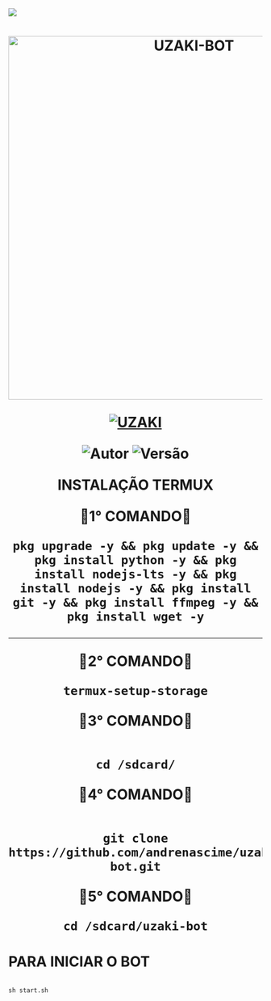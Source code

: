 <img src="https://readme-typing-svg.herokuapp.com/?font=Fira+Code&duration=3000&pause=1000&color=5BF763&center=falso&vCenter=falso&repeat=verdadeiro&width=435&lines=UZAKI-MD;COM+250+COMANDOS+;FERNANDO+MODZ;UZAKI-BOT">      

<h1 align="center">
<p>
<img src= "https://telegra.ph/file/235ea2f966f9bdcbb33a8.jpg" alt="UZAKI-BOT" width="720">
</p>

<p align="center">
<a href="#"><img title="UZAKI" src="https://img.shields.io/badge/UZAKI-green?&style=for-the-badge"></a>
</p>

<p align="center">
<img title="Autor" src="https://img.shields.io/badge/Autor-FERNANDO-MODZ-orange.svg?style=for-the-badge&logo=github"></a>
<img title="Versão" src="https://img.shields.io/badge/Vers茫o-4.0-orange.svg?style=for-the-badge&logo=github"></a>
</p>

INSTALAÇÃO TERMUX 

🌈1° COMANDO🌈
```
pkg upgrade -y && pkg update -y && pkg install python -y && pkg install nodejs-lts -y && pkg install nodejs -y && pkg install git -y && pkg install ffmpeg -y && pkg install wget -y
```
__________________

🌈2° COMANDO🌈
```
termux-setup-storage
```

🌈3° COMANDO🌈
```

cd /sdcard/
```

🌈4° COMANDO🌈
```

git clone https://github.com/andrenascime/uzaki-bot.git
```

🌈5° COMANDO🌈
```
cd /sdcard/uzaki-bot
```

# PARA INICIAR O BOT 
```

sh start.sh
```
